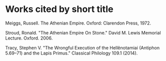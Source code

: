 # Works cited by short title #


Meiggs, Russell. The Athenian Empire. Oxford: Clarendon Press, 1972.



Stroud, Ronald. "The Athenian Empire On Stone." David M. Lewis Memorial Lecture. Oxford. 2006.

Tracy, Stephen V. "The Wrongful Execution of the Hellênotamiai (Antiphon 5.69–71) and the Lapis Primus." Classical Philology 109.1 (2014).
